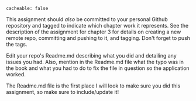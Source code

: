 ```
cacheable: false
```

This assignment should *also* be committed to your personal Github repository and tagged to indicate which chapter work it represents. See the description of the assignment for chapter 3 for details on creating a new remote repo, committing and pushing to it, and tagging. Don't forget to push the tags.  

Edit your repo's Readme.md describing what you did and detailing any issues you had. Also, mention in the Readme.md file what the typo was in the book and what you had to do to fix the file in question so the application worked.

The Readme.md file is the first place I will look to make sure you did this assignment, so make sure to include/update it!
